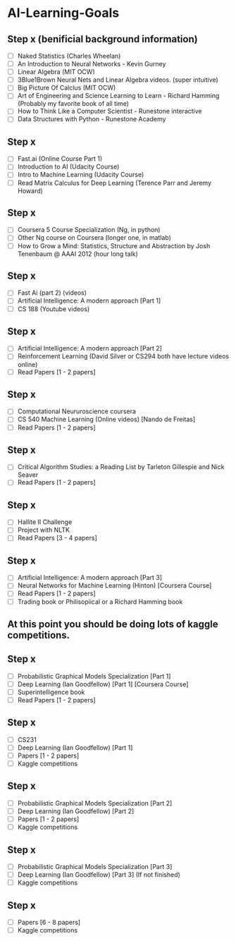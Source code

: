 # AI-Learning-Goals

##  Step x (benificial background information)
- [ ] Naked Statistics (Charles Wheelan)
- [ ] An Introduction to Neural Networks - Kevin Gurney
- [ ] Linear Algebra (MIT OCW)
- [ ] 3Blue1Brown Neural Nets and Linear Algebra videos. (super intuitive)
- [ ] Big Picture Of Calclus (MIT OCW)
- [ ] Art of Engineering and Science Learning to Learn - Richard Hamming (Probably my favorite book of all time)
- [ ] How to Think Like a Computer Scientist - Runestone interactive
- [ ] Data Structures with Python - Runestone Academy

##  Step x
- [ ] Fast.ai (Online Course Part 1)
- [ ] Introduction to AI (Udacity Course)
- [ ] Intro to Machine Learning (Udacity Course)
- [ ] Read Matrix Calculus for Deep Learning (Terence Parr and Jeremy Howard)

##  Step x
- [ ] Coursera 5 Course Specialization (Ng, in python)
- [ ] Other Ng course on Coursera (longer one, in matlab)
- [ ] How to Grow a Mind: Statistics, Structure and Abstraction by Josh Tenenbaum @ AAAI 2012 (hour long talk)

##  Step x
- [ ] Fast Ai (part 2) (videos)
- [ ] Artificial Intelligence: A modern approach [Part 1]
- [ ] CS 188 (Youtube videos)

##  Step x
- [ ] Artificial Intelligence: A modern approach [Part 2]
- [ ] Reinforcement Learning (David Silver or CS294 both have lecture videos online)
- [ ] Read Papers [1 - 2 papers]

##  Step x
- [ ] Computational Neururoscience coursera
- [ ] CS 540 Machine Learning (Online videos) [Nando de Freitas]
- [ ] Read Papers [1 - 2 papers]

##  Step x
- [ ] Critical Algorithm Studies: a Reading List by Tarleton Gillespie and Nick Seaver
- [ ] Read Papers [1 - 2 papers]

##  Step x
- [ ] Hallite II Challenge
- [ ] Project with NLTK
- [ ] Read Papers [3 - 4 papers]

##  Step x
- [ ] Artificial Intelligence: A modern approach [Part 3]
- [ ] Neural Networks for Machine Learning (Hinton) [Coursera Course]
- [ ] Read Papers [1 - 2 papers]
- [ ] Trading book or Philisopiical or a Richard Hamming book

## At this point you should be doing lots of kaggle competitions.

##  Step x
- [ ] Probabilistic Graphical Models Specialization [Part 1]
- [ ] Deep Learning (Ian Goodfellow) [Part 1] [Coursera Course]
- [ ] Superintelligence book
- [ ] Read Papers [1 - 2 papers]

##  Step x
- [ ] CS231
- [ ] Deep Learning (Ian Goodfellow) [Part 1]
- [ ] Papers [1 - 2 papers]
- [ ] Kaggle competitions

##  Step x
- [ ] Probabilistic Graphical Models Specialization [Part 2]
- [ ] Deep Learning (Ian Goodfellow) [Part 2]
- [ ] Papers [1 - 2 papers]
- [ ] Kaggle competitions

##  Step x
- [ ] Probabilistic Graphical Models Specialization [Part 3]
- [ ] Deep Learning (Ian Goodfellow) [Part 3] (If not finished)
- [ ] Kaggle competitions

##  Step x
- [ ] Papers [6 - 8 papers]
- [ ] Kaggle competitions
